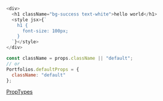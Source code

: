 ```js
<div>
  <h1 className="bg-success text-white">hello world</h1>
  <style jsx>{`
    h1 {
      font-size: 100px;
    }
  `}</style>
</div>
```

```js
const className = props.className || "default";
// or
Portfolios.defaultProps = {
  className: "default"
};
```

[PropTypes](https://reactjs.org/docs/typechecking-with-proptypes.html)
